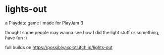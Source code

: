 # lights-out
a Playdate game I made for PlayJam 3

thought some people may wanna see how I did the light stuff or something, have fun :)

full builds on https://possiblyaxolotl.itch.io/lights-out
